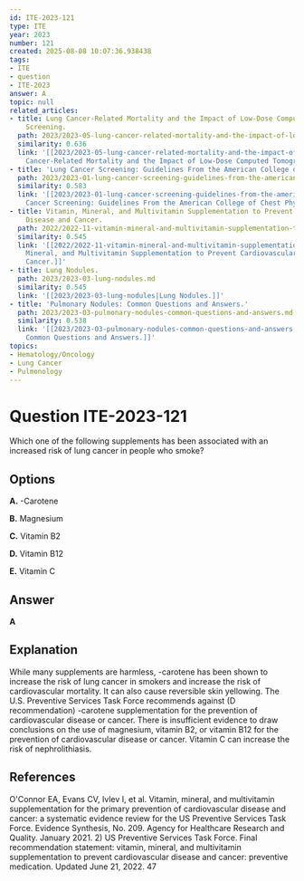```yaml
---
id: ITE-2023-121
type: ITE
year: 2023
number: 121
created: 2025-08-08 10:07:36.938438
tags:
- ITE
- question
- ITE-2023
answer: A
topic: null
related_articles:
- title: Lung Cancer-Related Mortality and the Impact of Low-Dose Computed Tomography
    Screening.
  path: 2023/2023-05-lung-cancer-related-mortality-and-the-impact-of-low-dose-com.md
  similarity: 0.636
  link: '[[2023/2023-05-lung-cancer-related-mortality-and-the-impact-of-low-dose-com|Lung
    Cancer-Related Mortality and the Impact of Low-Dose Computed Tomography Screening.]]'
- title: 'Lung Cancer Screening: Guidelines From the American College of Chest Physicians.'
  path: 2023/2023-01-lung-cancer-screening-guidelines-from-the-american-college-o.md
  similarity: 0.583
  link: '[[2023/2023-01-lung-cancer-screening-guidelines-from-the-american-college-o|Lung
    Cancer Screening: Guidelines From the American College of Chest Physicians.]]'
- title: Vitamin, Mineral, and Multivitamin Supplementation to Prevent Cardiovascular
    Disease and Cancer.
  path: 2022/2022-11-vitamin-mineral-and-multivitamin-supplementation-to-prevent.md
  similarity: 0.545
  link: '[[2022/2022-11-vitamin-mineral-and-multivitamin-supplementation-to-prevent|Vitamin,
    Mineral, and Multivitamin Supplementation to Prevent Cardiovascular Disease and
    Cancer.]]'
- title: Lung Nodules.
  path: 2023/2023-03-lung-nodules.md
  similarity: 0.545
  link: '[[2023/2023-03-lung-nodules|Lung Nodules.]]'
- title: 'Pulmonary Nodules: Common Questions and Answers.'
  path: 2023/2023-03-pulmonary-nodules-common-questions-and-answers.md
  similarity: 0.538
  link: '[[2023/2023-03-pulmonary-nodules-common-questions-and-answers|Pulmonary Nodules:
    Common Questions and Answers.]]'
topics:
- Hematology/Oncology
- Lung Cancer
- Pulmonology
---
```


# Question ITE-2023-121

Which one of the following supplements has been associated with an increased risk of lung cancer in people who smoke?

## Options

**A.** -Carotene

**B.** Magnesium

**C.** Vitamin B2

**D.** Vitamin B12

**E.** Vitamin C

## Answer

**A**

## Explanation

While many supplements are harmless, -carotene has been shown to increase the risk of lung cancer in smokers and increase the risk of cardiovascular mortality. It can also cause reversible skin yellowing. The U.S. Preventive Services Task Force recommends against (D recommendation) -carotene supplementation for the prevention of cardiovascular disease or cancer. There is insufficient evidence to draw conclusions on the use of magnesium, vitamin B2, or vitamin B12 for the prevention of cardiovascular disease or cancer. Vitamin C can increase the risk of nephrolithiasis.

## References

O'Connor EA, Evans CV, Ivlev I, et al. Vitamin, mineral, and multivitamin supplementation for the primary prevention of cardiovascular disease and cancer: a systematic evidence review for the US Preventive Services Task Force. Evidence Synthesis, No. 209. Agency for Healthcare Research and Quality. January 2021. 2) US Preventive Services Task Force. Final recommendation statement: vitamin, mineral, and multivitamin supplementation to prevent cardiovascular disease and cancer: preventive medication. Updated June 21, 2022. 47
